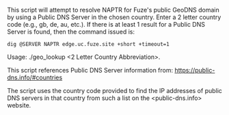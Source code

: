 
This script will attempt to resolve NAPTR for Fuze's public GeoDNS domain by using a Public DNS Server in the chosen country.  Enter a 2 letter country code (e.g., gb, de, au, etc.).  If there is at least 1 result for a Public DNS Server is found, then the command issued is:

	dig @SERVER NAPTR edge.uc.fuze.site +short +timeout=1

Usage: ./geo_lookup <2 Letter Country Abbreviation>.

This script references Public DNS Server information from:	https://public-dns.info/#countries

The script uses the country code provided to find the IP addresses of public DNS servers in that country from such a list on the <public-dns.info> website.


